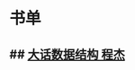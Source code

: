 # 书单

## ## [大话数据结构 程杰](https://github.com/chudingkun/readerBox/blob/master/books/dataStructureAndArithmetic/%E5%A4%A7%E8%AF%9D%E6%95%B0%E6%8D%AE%E7%BB%93%E6%9E%84.md)